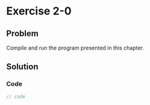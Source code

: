# Exercise 2-0

## Problem
Compile and run the program presented in this chapter.

## Solution

### Code
```Cpp
// code
```
